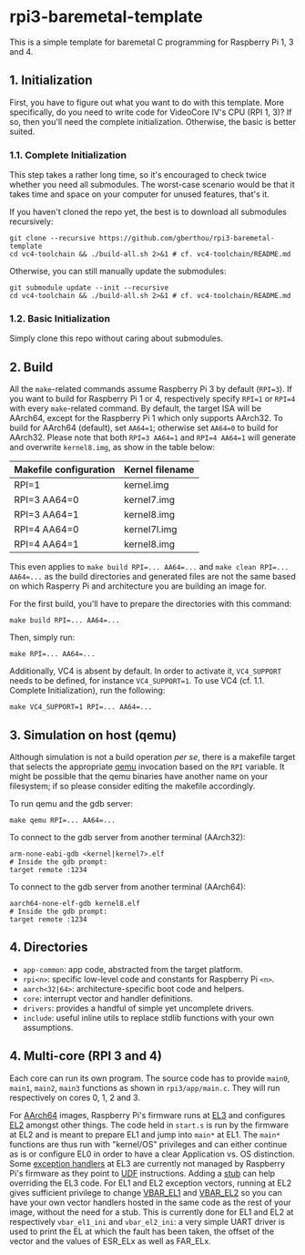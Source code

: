 # rpi3-baremetal-template

This is a simple template for baremetal C programming for Raspberry Pi 1, 3 and 4.

## 1. Initialization
First, you have to figure out what you want to do with this template.
More specifically, do you need to write code for VideoCore IV's CPU (RPI 1, 3)?
If so, then you'll need the complete initialization.
Otherwise, the basic is better suited.

### 1.1. Complete Initialization
This step takes a rather long time, so it's encouraged to check twice whether you need all submodules.
The worst-case scenario would be that it takes time and space on your computer for unused features, that's it.

If you haven't cloned the repo yet, the best is to download all submodules recursively:
```console
git clone --recursive https://github.com/gberthou/rpi3-baremetal-template
cd vc4-toolchain && ./build-all.sh 2>&1 # cf. vc4-toolchain/README.md
```

Otherwise, you can still manually update the submodules:
```console
git submodule update --init --recursive
cd vc4-toolchain && ./build-all.sh 2>&1 # cf. vc4-toolchain/README.md
```

### 1.2. Basic Initialization
Simply clone this repo without caring about submodules.

## 2. Build
All the `make`-related commands assume Raspberry Pi 3 by default (`RPI=3`).
If you want to build for Raspberry Pi 1 or 4, respectively specify `RPI=1` or `RPI=4` with every `make`-related command.
By default, the target ISA will be AArch64, except for the Raspberry Pi 1 which only supports AArch32.
To build for AArch64 (default), set `AA64=1`; otherwise set `AA64=0` to build for AArch32.
Please note that both `RPI=3 AA64=1` and `RPI=4 AA64=1` will generate and overwrite `kernel8.img`, as show in the table below:

| Makefile configuration  | Kernel filename  |
|-------------------------|------------------|
| RPI=1                   | kernel.img       |
| RPI=3 AA64=0            | kernel7.img      |
| RPI=3 AA64=1            | kernel8.img      |
| RPI=4 AA64=0            | kernel7l.img     |
| RPI=4 AA64=1            | kernel8.img      |

This even applies to `make build RPI=... AA64=...` and `make clean RPI=... AA64=...` as the build directories and generated files are not the same based on which Rasperry Pi and architecture you are building an image for.

For the first build, you'll have to prepare the directories with this command:
```console
make build RPI=... AA64=...
```

Then, simply run:
```console
make RPI=... AA64=...
```

Additionally, VC4 is absent by default.
In order to activate it, `VC4_SUPPORT` needs to be defined, for instance
`VC4_SUPPORT=1`.
To use VC4 (cf. 1.1. Complete Initialization), run the following:
```
make VC4_SUPPORT=1 RPI=... AA64=...
```

## 3. Simulation on host (qemu)
Although simulation is not a build operation _per se_, there is a makefile target that selects the appropriate [qemu](https://en.wikipedia.org/wiki/QEMU) invocation based on the `RPI` variable.
It might be possible that the qemu binaries have another name on your filesystem; if so please consider editing the makefile accordingly.

To run qemu and the gdb server:
```
make qemu RPI=... AA64=...
```

To connect to the gdb server from another terminal (AArch32):
```
arm-none-eabi-gdb <kernel|kernel7>.elf
# Inside the gdb prompt:
target remote :1234
```

To connect to the gdb server from another terminal (AArch64):
```
aarch64-none-elf-gdb kernel8.elf
# Inside the gdb prompt:
target remote :1234
```

## 4. Directories

 - `app-common`: app code, abstracted from the target platform.
 - `rpi<n>`: specific low-level code and constants for Raspberry Pi `<n>`.
 - `aarch<32|64>`: architecture-specific boot code and helpers.
 - `core`: interrupt vector and handler definitions.
 - `drivers`: provides a handful of simple yet uncomplete drivers.
 - `include`: useful inline utils to replace stdlib functions with your own assumptions.

## 4. Multi-core (RPI 3 and 4)

Each core can run its own program.
The source code has to provide `main0`, `main1`, `main2`, `main3` functions as shown in `rpi3/app/main.c`.
They will run respectively on cores 0, 1, 2 and 3.

For [AArch64](https://en.wikipedia.org/wiki/AArch64) images, Raspberry Pi's
firmware runs at [EL3](https://developer.arm.com/documentation/102412/0103/Privilege-and-Exception-levels/Exception-levels) and configures [EL2](https://developer.arm.com/documentation/102412/0103/Privilege-and-Exception-levels/Exception-levels) amongst other things.
The code held in `start.s` is run by the firmware at EL2 and is meant to prepare EL1 and jump into `main*` at EL1.
The `main*` functions are thus run with "kernel/OS" privileges and can either continue as is or configure EL0 in order to have a clear Application vs. OS distinction.
Some [exception
handlers](https://developer.arm.com/documentation/102412/0103/Handling-exceptions/Taking-an-exception) at EL3 are currently not managed by Raspberry Pi's firmware as they point to [UDF](https://developer.arm.com/documentation/ddi0602/2022-03/Base-Instructions/UDF--Permanently-Undefined-)
instructions.
Adding a [stub](https://github.com/raspberrypi/tools/tree/master/armstubs) can help overriding the EL3 code.
For EL1 and EL2 exception vectors, running at EL2 gives sufficient privilege to
change [VBAR\_EL1](https://developer.arm.com/documentation/ddi0601/2024-12/AArch64-Registers/VBAR-EL1--Vector-Base-Address-Register--EL1-) and [VBAR\_EL2](https://developer.arm.com/documentation/ddi0601/2024-09/AArch64-Registers/VBAR-EL2--Vector-Base-Address-Register--EL2-) so you can have your own vector handlers hosted in the same code as the rest of your image, without the need for a stub.
This is currently done for EL1 and EL2 at respectively `vbar_el1_ini` and `vbar_el2_ini`: a very simple UART driver is used to print the EL at which the fault has been taken, the offset of the vector and the values of ESR\_ELx as well as FAR\_ELx.
